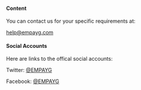 #### Content

You can contact us for your specific requirements at:

[help@empayg.com](mailto:help@empayg.com)

#### Social Accounts

Here are links to the offical social accounts:

Twitter: [@EMPAYG](https://twitter.com/EMPAYG)

Facebook: [@EMPAYG](https://facebook.com/EMPAYG)
